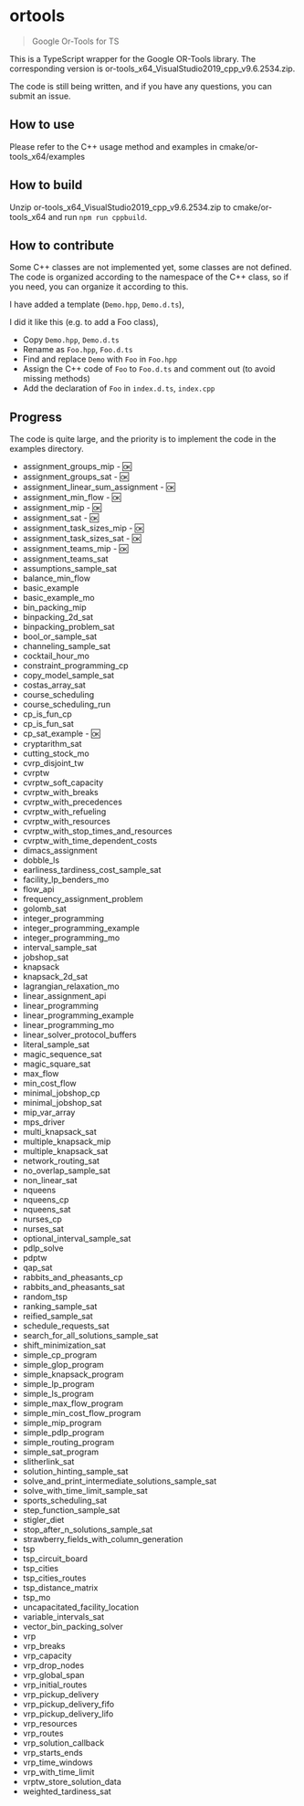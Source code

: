 # ortools

> Google Or-Tools for TS

This is a TypeScript wrapper for the Google OR-Tools library. The corresponding version is or-tools_x64_VisualStudio2019_cpp_v9.6.2534.zip.

The code is still being written, and if you have any questions, you can submit an issue.

## How to use

Please refer to the C++ usage method and examples in cmake/or-tools_x64/examples

## How to build

Unzip or-tools_x64_VisualStudio2019_cpp_v9.6.2534.zip to cmake/or-tools_x64 and run `npm run cppbuild`.

## How to contribute

Some C++ classes are not implemented yet, some classes are not defined. The code is organized according to the namespace of the C++ class, so if you need, you can organize it according to this.

I have added a template (`Demo.hpp`, `Demo.d.ts`),

I did it like this (e.g. to add a Foo class),

- Copy `Demo.hpp`, `Demo.d.ts`
- Rename as `Foo.hpp`, `Foo.d.ts`
- Find and replace `Demo` with `Foo` in `Foo.hpp`
- Assign the C++ code of `Foo` to `Foo.d.ts` and comment out (to avoid missing methods)
- Add the declaration of `Foo` in `index.d.ts`, `index.cpp`

## Progress

The code is quite large, and the priority is to implement the code in the examples directory.

- assignment_groups_mip - 🆗
- assignment_groups_sat - 🆗
- assignment_linear_sum_assignment - 🆗
- assignment_min_flow - 🆗
- assignment_mip - 🆗
- assignment_sat - 🆗
- assignment_task_sizes_mip - 🆗
- assignment_task_sizes_sat - 🆗
- assignment_teams_mip - 🆗
- assignment_teams_sat
- assumptions_sample_sat
- balance_min_flow
- basic_example
- basic_example_mo
- bin_packing_mip
- binpacking_2d_sat
- binpacking_problem_sat
- bool_or_sample_sat
- channeling_sample_sat
- cocktail_hour_mo
- constraint_programming_cp
- copy_model_sample_sat
- costas_array_sat
- course_scheduling
- course_scheduling_run
- cp_is_fun_cp
- cp_is_fun_sat
- cp_sat_example - 🆗
- cryptarithm_sat
- cutting_stock_mo
- cvrp_disjoint_tw
- cvrptw
- cvrptw_soft_capacity
- cvrptw_with_breaks
- cvrptw_with_precedences
- cvrptw_with_refueling
- cvrptw_with_resources
- cvrptw_with_stop_times_and_resources
- cvrptw_with_time_dependent_costs
- dimacs_assignment
- dobble_ls
- earliness_tardiness_cost_sample_sat
- facility_lp_benders_mo
- flow_api
- frequency_assignment_problem
- golomb_sat
- integer_programming
- integer_programming_example
- integer_programming_mo
- interval_sample_sat
- jobshop_sat
- knapsack
- knapsack_2d_sat
- lagrangian_relaxation_mo
- linear_assignment_api
- linear_programming
- linear_programming_example
- linear_programming_mo
- linear_solver_protocol_buffers
- literal_sample_sat
- magic_sequence_sat
- magic_square_sat
- max_flow
- min_cost_flow
- minimal_jobshop_cp
- minimal_jobshop_sat
- mip_var_array
- mps_driver
- multi_knapsack_sat
- multiple_knapsack_mip
- multiple_knapsack_sat
- network_routing_sat
- no_overlap_sample_sat
- non_linear_sat
- nqueens
- nqueens_cp
- nqueens_sat
- nurses_cp
- nurses_sat
- optional_interval_sample_sat
- pdlp_solve
- pdptw
- qap_sat
- rabbits_and_pheasants_cp
- rabbits_and_pheasants_sat
- random_tsp
- ranking_sample_sat
- reified_sample_sat
- schedule_requests_sat
- search_for_all_solutions_sample_sat
- shift_minimization_sat
- simple_cp_program
- simple_glop_program
- simple_knapsack_program
- simple_lp_program
- simple_ls_program
- simple_max_flow_program
- simple_min_cost_flow_program
- simple_mip_program
- simple_pdlp_program
- simple_routing_program
- simple_sat_program
- slitherlink_sat
- solution_hinting_sample_sat
- solve_and_print_intermediate_solutions_sample_sat
- solve_with_time_limit_sample_sat
- sports_scheduling_sat
- step_function_sample_sat
- stigler_diet
- stop_after_n_solutions_sample_sat
- strawberry_fields_with_column_generation
- tsp
- tsp_circuit_board
- tsp_cities
- tsp_cities_routes
- tsp_distance_matrix
- tsp_mo
- uncapacitated_facility_location
- variable_intervals_sat
- vector_bin_packing_solver
- vrp
- vrp_breaks
- vrp_capacity
- vrp_drop_nodes
- vrp_global_span
- vrp_initial_routes
- vrp_pickup_delivery
- vrp_pickup_delivery_fifo
- vrp_pickup_delivery_lifo
- vrp_resources
- vrp_routes
- vrp_solution_callback
- vrp_starts_ends
- vrp_time_windows
- vrp_with_time_limit
- vrptw_store_solution_data
- weighted_tardiness_sat
